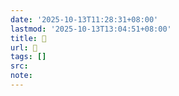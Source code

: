 ```yaml
---
date: '2025-10-13T11:28:31+08:00'
lastmod: '2025-10-13T13:04:51+08:00'
title: 󰝜
url: 󰝜
tags: []
src:
note:
---
```

